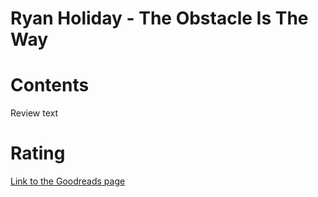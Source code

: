 # Ryan Holiday - The Obstacle Is The Way


# Contents

Review text

# Rating

[Link to the Goodreads page][goodreads-link]

[goodreads-link]: https://www.goodreads.com/book/show/18668059-the-obstacle-is-the-way

